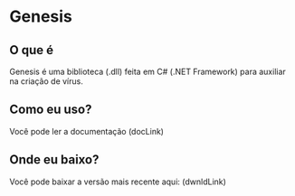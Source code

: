 # Genesis

## O que é
Genesis é uma biblioteca (.dll) feita em C# (.NET Framework) para auxiliar na criação de vírus.

## Como eu uso?
Você pode ler a documentação (docLink)

## Onde eu baixo?
Você pode baixar a versão mais recente aqui: (dwnldLink)
